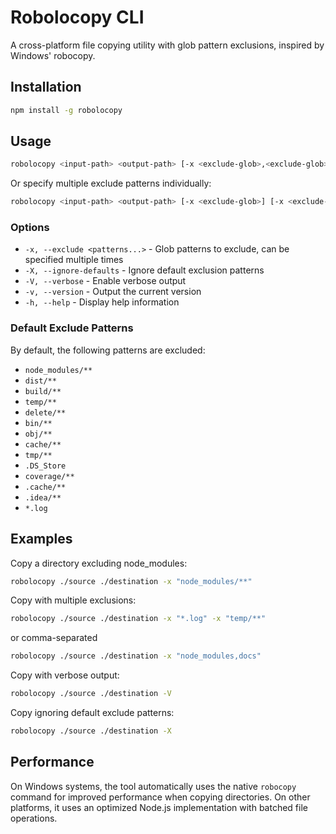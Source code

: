 # Robolocopy CLI

A cross-platform file copying utility with glob pattern exclusions, inspired by Windows' robocopy.

## Installation

```bash
npm install -g robolocopy
```

## Usage

```bash
robolocopy <input-path> <output-path> [-x <exclude-glob>,<exclude-glob>,...] [-X] [-V]
```

Or specify multiple exclude patterns individually:

```bash
robolocopy <input-path> <output-path> [-x <exclude-glob>] [-x <exclude-glob>] [-X] [-V]
```

### Options

- `-x, --exclude <patterns...>` - Glob patterns to exclude, can be specified multiple times
- `-X, --ignore-defaults` - Ignore default exclusion patterns
- `-V, --verbose` - Enable verbose output
- `-v, --version` - Output the current version
- `-h, --help` - Display help information

### Default Exclude Patterns

By default, the following patterns are excluded:

- `node_modules/**`
- `dist/**`
- `build/**`
- `temp/**`
- `delete/**`
- `bin/**`
- `obj/**`
- `cache/**`
- `tmp/**`
- `.DS_Store`
- `coverage/**`
- `.cache/**`
- `.idea/**`
- `*.log`

## Examples

Copy a directory excluding node_modules:
```bash
robolocopy ./source ./destination -x "node_modules/**"
```

Copy with multiple exclusions:
```bash
robolocopy ./source ./destination -x "*.log" -x "temp/**"
```
or comma-separated
```bash
robolocopy ./source ./destination -x "node_modules,docs"
```

Copy with verbose output:
```bash
robolocopy ./source ./destination -V
```

Copy ignoring default exclude patterns:
```bash
robolocopy ./source ./destination -X
```

## Performance

On Windows systems, the tool automatically uses the native `robocopy` command for improved performance when copying directories. On other platforms, it uses an optimized Node.js implementation with batched file operations.
